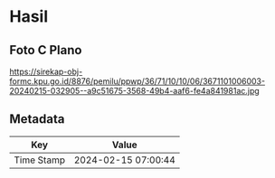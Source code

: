 # Hasil

## Foto C Plano

https://sirekap-obj-formc.kpu.go.id/8876/pemilu/ppwp/36/71/10/10/06/3671101006003-20240215-032905--a9c51675-3568-49b4-aaf6-fe4a841981ac.jpg


## Metadata

| Key        | Value               |
| ---------- | ------------------- |
| Time Stamp | 2024-02-15 07:00:44 |



